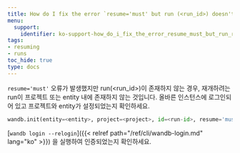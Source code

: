 ```yaml
---
title: How do I fix the error `resume='must' but run (<run_id>) doesn't exist`?
menu:
  support:
    identifier: ko-support-how_do_i_fix_the_error_resume_must_but_run_run_id_doesnt_exist
tags:
- resuming
- runs
toc_hide: true
type: docs
---
```


`resume='must'` 오류가 발생했지만 run(<run_id>)이 존재하지 않는 경우, 재개하려는 run이 프로젝트 또는 entity 내에 존재하지 않는 것입니다. 올바른 인스턴스에 로그인되어 있고 프로젝트와 entity가 설정되었는지 확인하세요.

```python
wandb.init(entity=<entity>, project=<project>, id=<run-id>, resume='must')
```

[`wandb login --relogin`]({{< relref path="/ref/cli/wandb-login.md" lang="ko" >}}) 을 실행하여 인증되었는지 확인하세요.
